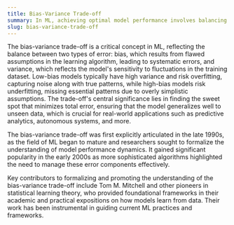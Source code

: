 ```yaml
---
title: Bias-Variance Trade-off  
summary: In ML, achieving optimal model performance involves balancing bias and variance to minimize overall error.
slug: bias-variance-trade-off
---  
```


The bias-variance trade-off is a critical concept in ML, reflecting the balance between two types of error: bias, which results from flawed assumptions in the learning algorithm, leading to systematic errors, and variance, which reflects the model's sensitivity to fluctuations in the training dataset. Low-bias models typically have high variance and risk overfitting, capturing noise along with true patterns, while high-bias models risk underfitting, missing essential patterns due to overly simplistic assumptions. The trade-off's central significance lies in finding the sweet spot that minimizes total error, ensuring that the model generalizes well to unseen data, which is crucial for real-world applications such as predictive analytics, autonomous systems, and more.

The bias-variance trade-off was first explicitly articulated in the late 1990s, as the field of ML began to mature and researchers sought to formalize the understanding of model performance dynamics. It gained significant popularity in the early 2000s as more sophisticated algorithms highlighted the need to manage these error components effectively.

Key contributors to formalizing and promoting the understanding of the bias-variance trade-off include Tom M. Mitchell and other pioneers in statistical learning theory, who provided foundational frameworks in their academic and practical expositions on how models learn from data. Their work has been instrumental in guiding current ML practices and frameworks.